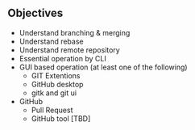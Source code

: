 ## Objectives 
- Understand branching & merging 
- Understand rebase 
- Understand remote repository 
- Essential operation by CLI 
- GUI based operation (at least one of the following) 
    - GIT Extentions  
    - GitHub desktop  
    - gitk and git ui
- GitHub 
    - Pull Request 
    - GitHub tool [TBD]


